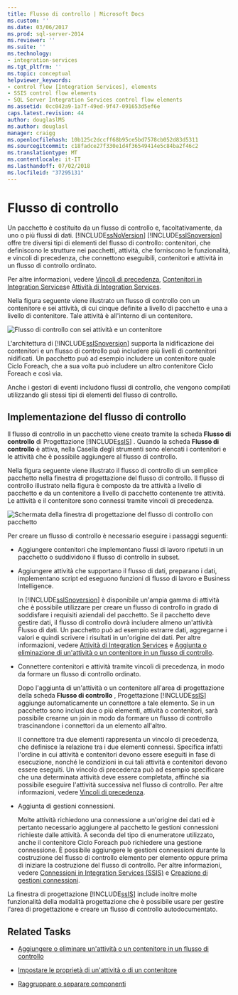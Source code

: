 ```yaml
---
title: Flusso di controllo | Microsoft Docs
ms.custom: ''
ms.date: 03/06/2017
ms.prod: sql-server-2014
ms.reviewer: ''
ms.suite: ''
ms.technology:
- integration-services
ms.tgt_pltfrm: ''
ms.topic: conceptual
helpviewer_keywords:
- control flow [Integration Services], elements
- SSIS control flow elements
- SQL Server Integration Services control flow elements
ms.assetid: 0cc042a9-1a7f-49ed-9f47-091653d5ef6e
caps.latest.revision: 44
author: douglaslMS
ms.author: douglasl
manager: craigg
ms.openlocfilehash: 10b125c2dccff68b95ce5bd7578cb052d83d5311
ms.sourcegitcommit: c18fadce27f330e1d4f36549414e5c84ba2f46c2
ms.translationtype: MT
ms.contentlocale: it-IT
ms.lasthandoff: 07/02/2018
ms.locfileid: "37295131"
---
```

# <a name="control-flow"></a>Flusso di controllo
  Un pacchetto è costituito da un flusso di controllo e, facoltativamente, da uno o più flussi di dati. [!INCLUDE[ssNoVersion](../../includes/ssnoversion-md.md)] [!INCLUDE[ssISnoversion](../../../includes/ssisnoversion-md.md)] offre tre diversi tipi di elementi del flusso di controllo: contenitori, che definiscono le strutture nei pacchetti, attività, che forniscono le funzionalità, e vincoli di precedenza, che connettono eseguibili, contenitori e attività in un flusso di controllo ordinato.  
  
 Per altre informazioni, vedere [Vincoli di precedenza](precedence-constraints.md), [Contenitori in Integration Services](integration-services-containers.md)e [Attività di Integration Services](integration-services-tasks.md).  
  
 Nella figura seguente viene illustrato un flusso di controllo con un contenitore e sei attività, di cui cinque definite a livello di pacchetto e una a livello di contenitore. Tale attività è all'interno di un contenitore.  
  
 ![Flusso di controllo con sei attività e un contenitore](../media/ssis-controlflowelmt.gif "Flusso di controllo con sei attività e un contenitore")  
  
 L'architettura di [!INCLUDE[ssISnoversion](../../../includes/ssisnoversion-md.md)] supporta la nidificazione dei contenitori e un flusso di controllo può includere più livelli di contenitori nidificati. Un pacchetto può ad esempio includere un contenitore quale Ciclo Foreach, che a sua volta può includere un altro contenitore Ciclo Foreach e così via.  
  
 Anche i gestori di eventi includono flussi di controllo, che vengono compilati utilizzando gli stessi tipi di elementi del flusso di controllo.  
  
## <a name="control-flow-implementation"></a>Implementazione del flusso di controllo  
 Il flusso di controllo in un pacchetto viene creato tramite la scheda **Flusso di controllo** di Progettazione [!INCLUDE[ssIS](../../../includes/ssis-md.md)] . Quando la scheda **Flusso di controllo** è attiva, nella Casella degli strumenti sono elencati i contenitori e le attività che è possibile aggiungere al flusso di controllo.  
  
 Nella figura seguente viene illustrato il flusso di controllo di un semplice pacchetto nella finestra di progettazione del flusso di controllo. Il flusso di controllo illustrato nella figura è composto da tre attività a livello di pacchetto e da un contenitore a livello di pacchetto contenente tre attività. Le attività e il contenitore sono connessi tramite vincoli di precedenza.  
  
 ![Schermata della finestra di progettazione del flusso di controllo con pacchetto](../media/samplecontrolflow.gif "Schermata della finestra di progettazione del flusso di controllo con pacchetto")  
  
 Per creare un flusso di controllo è necessario eseguire i passaggi seguenti:  
  
-   Aggiungere contenitori che implementano flussi di lavoro ripetuti in un pacchetto o suddividono il flusso di controllo in subset.  
  
-   Aggiungere attività che supportano il flusso di dati, preparano i dati, implementano script ed eseguono funzioni di flusso di lavoro e Business Intelligence.  
  
     In [!INCLUDE[ssISnoversion](../../../includes/ssisnoversion-md.md)] è disponibile un'ampia gamma di attività che è possibile utilizzare per creare un flusso di controllo in grado di soddisfare i requisiti aziendali del pacchetto. Se il pacchetto deve gestire dati, il flusso di controllo dovrà includere almeno un'attività Flusso di dati. Un pacchetto può ad esempio estrarre dati, aggregarne i valori e quindi scrivere i risultati in un'origine dei dati.  Per altre informazioni, vedere [Attività di Integration Services](integration-services-tasks.md) e [Aggiunta o eliminazione di un'attività o un contenitore in un flusso di controllo](add-or-delete-a-task-or-a-container-in-a-control-flow.md).  
  
-   Connettere contenitori e attività tramite vincoli di precedenza, in modo da formare un flusso di controllo ordinato.  
  
     Dopo l'aggiunta di un'attività o un contenitore all'area di progettazione della scheda **Flusso di controllo** , Progettazione [!INCLUDE[ssIS](../../../includes/ssis-md.md)] aggiunge automaticamente un connettore a tale elemento. Se in un pacchetto sono inclusi due o più elementi, attività o contenitori, sarà possibile crearne un join in modo da formare un flusso di controllo trascinandone i connettori da un elemento all'altro.  
  
     Il connettore tra due elementi rappresenta un vincolo di precedenza, che definisce la relazione tra i due elementi connessi. Specifica infatti l'ordine in cui attività e contenitori devono essere eseguiti in fase di esecuzione, nonché le condizioni in cui tali attività e contenitori devono essere eseguiti. Un vincolo di precedenza può ad esempio specificare che una determinata attività deve essere completata, affinché sia possibile eseguire l'attività successiva nel flusso di controllo. Per altre informazioni, vedere [Vincoli di precedenza](precedence-constraints.md).  
  
-   Aggiunta di gestioni connessioni.  
  
     Molte attività richiedono una connessione a un'origine dei dati ed è pertanto necessario aggiungere al pacchetto le gestioni connessioni richieste dalle attività. A seconda del tipo di enumeratore utilizzato, anche il contenitore Ciclo Foreach può richiedere una gestione connessione. È possibile aggiungere le gestioni connessioni durante la costruzione del flusso di controllo elemento per elemento oppure prima di iniziare la costruzione del flusso di controllo. Per altre informazioni, vedere [Connessioni in Integration Services &#40;SSIS&#41;](../connection-manager/integration-services-ssis-connections.md) e [Creazione di gestioni connessioni](../create-connection-managers.md).  
  
 La finestra di progettazione [!INCLUDE[ssIS](../../../includes/ssis-md.md)] include inoltre molte funzionalità della modalità progettazione che è possibile usare per gestire l'area di progettazione e creare un flusso di controllo autodocumentato.  
  
## <a name="related-tasks"></a>Related Tasks  
  
-   [Aggiungere o eliminare un'attività o un contenitore in un flusso di controllo](add-or-delete-a-task-or-a-container-in-a-control-flow.md)  
  
-   [Impostare le proprietà di un'attività o di un contenitore](../set-the-properties-of-a-task-or-container.md)  
  
-   [Raggruppare o separare componenti](../group-or-ungroup-components.md)  
  
  
